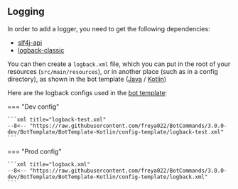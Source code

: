 [set-logback-file-java]: https://github.com/freya022/BotCommands/blob/1269ca668d702d3d23eef3734eaf9c61da7de3c7/BotTemplate/BotTemplate-Java/src/main/java/io/github/freya022/bot/Main.java#L15
[set-logback-file-kotlin]: https://github.com/freya022/BotCommands/blob/1269ca668d702d3d23eef3734eaf9c61da7de3c7/BotTemplate/BotTemplate-Kotlin/src/main/kotlin/io/github/freya022/bot/Main.kt#L29

[//]: # (TODO)

## Logging

In order to add a logger, you need to get the following dependencies:

- [slf4j-api](https://mvnrepository.com/artifact/org.slf4j/slf4j-api/latest)
- [logback-classic](https://mvnrepository.com/artifact/ch.qos.logback/logback-classic/latest)

You can then create a `logback.xml` file, which you can put in the root of your resources (`src/main/resources`),
or in another place (such as in a config directory), as shown in the bot template ([Java][set-logback-file-java] / [Kotlin][set-logback-file-kotlin])

Here are the logback configs used in the [bot template](https://github.com/freya022/BotCommands/tree/3.0.0-dev/BotTemplate):

=== "Dev config"

    ```xml title="logback-test.xml"
    --8<-- "https://raw.githubusercontent.com/freya022/BotCommands/3.0.0-dev/BotTemplate/BotTemplate-Kotlin/config-template/logback-test.xml"
    ```

=== "Prod config"

    ```xml title="logback.xml"
    --8<-- "https://raw.githubusercontent.com/freya022/BotCommands/3.0.0-dev/BotTemplate/BotTemplate-Kotlin/config-template/logback.xml"
    ```